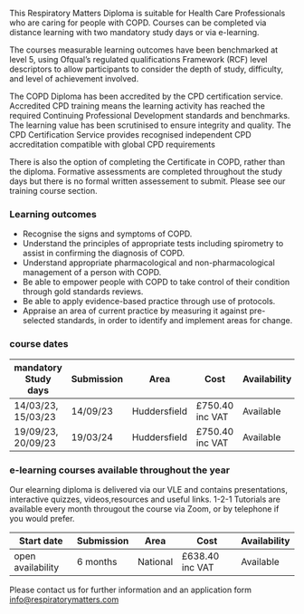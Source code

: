 This Respiratory Matters Diploma is suitable for Health Care Professionals who are caring for people with COPD. Courses can be completed via distance learning with two mandatory study days or via e-learning.

The courses measurable learning outcomes have been benchmarked at level 5, using Ofqual’s regulated qualifications Framework (RCF) level descriptors to allow participants to consider the depth of study, difficulty, and level of achievement involved. 

The COPD Diploma has been accredited by the CPD certification service. Accredited CPD training means the learning activity has reached the required Continuing Professional Development standards and benchmarks. The learning value has been scrutinised to ensure integrity and quality. The CPD Certification Service provides recognised independent CPD accreditation compatible with global CPD requirements

There is also the option of completing the Certificate in COPD, rather than the diploma. Formative assessments are completed throughout the study days but there is no formal written assessement to submit. Please see our training course section.

### Learning outcomes

* Recognise the signs and symptoms of COPD.
* Understand the principles of appropriate tests including spirometry to assist in confirming the diagnosis of COPD.
* Understand appropriate pharmacological and non-pharmacological management of a person with COPD.
* Be able to empower people with COPD to take control of their condition through gold standards reviews.
* Be able to apply evidence-based practice through use of protocols.
* Appraise an area of current practice by measuring it against pre-selected standards, in order to identify and implement   areas for change.

### course dates

| mandatory Study days  | Submission | Area           | Cost            |Availability|
|-----------------------|------------|----------------|-----------------|------------ 
|14/03/23, 15/03/23     |14/09/23    |Huddersfield    |£750.40 inc VAT  |Available   |
|19/09/23, 20/09/23     |19/03/24    |Huddersfield    |£750.40 inc VAT  |Available   |

### e-learning courses available throughout the year

Our elearning diploma is delivered via our VLE and contains presentations, interactive quizzes, videos,resources and useful links. 1-2-1 Tutorials are available every month througout the course via Zoom, or by telephone if you would prefer.

| Start date            | Submission | Area           | Cost          |Availability|
|-----------------------|------------|----------------|---------------|------------ 
|open availability      |6 months    |National        |£638.40 inc VAT|Available   |

Please contact us for further information and an application form info@respiratorymatters.com
